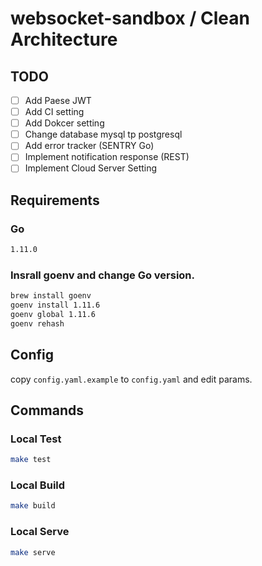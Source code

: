 # websocket-sandbox / Clean Architecture 


## TODO

- [ ] Add Paese JWT 
- [ ] Add CI setting 
- [ ] Add Dokcer setting
- [ ] Change database mysql tp postgresql
- [ ] Add error tracker (SENTRY Go)
- [ ] Implement notification response (REST)
- [ ] Implement Cloud Server Setting

## Requirements

### Go

```bash
1.11.0 
```

### Insrall goenv and change Go version.

```bash
brew install goenv
goenv install 1.11.6
goenv global 1.11.6
goenv rehash
```

## Config

copy `config.yaml.example` to `config.yaml` and edit params.

## Commands

### Local Test

```bash
make test
```

### Local Build

```bash
make build
```

### Local Serve

```bash
make serve
```
